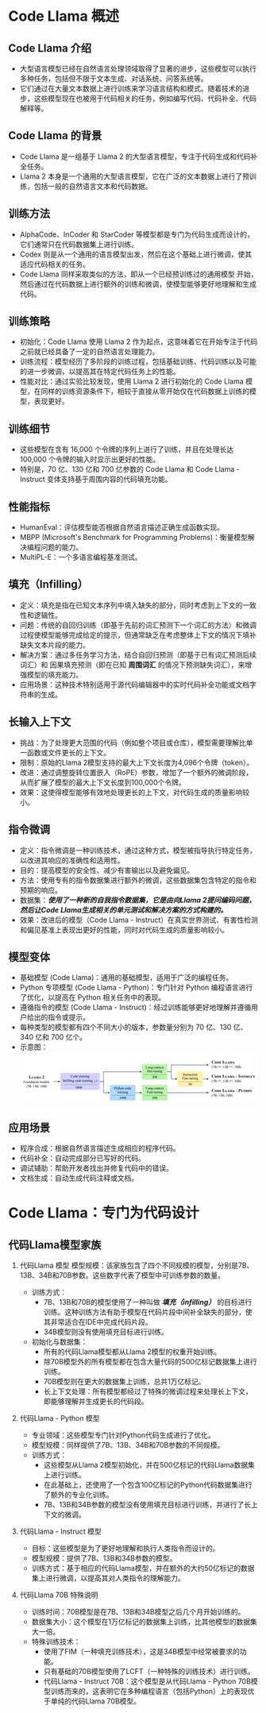 # Code Llama 概述

## Code Llama 介绍
- 大型语言模型已经在自然语言处理领域取得了显著的进步，这些模型可以执行多种任务，包括但不限于文本生成、对话系统、问答系统等。
- 它们通过在大量文本数据上进行训练来学习语言结构和模式。随着技术的进步，这些模型现在也被用于代码相关的任务，例如编写代码、代码补全、代码解释等。

## Code Llama 的背景
- Code Llama 是一组基于 Llama 2 的大型语言模型，专注于代码生成和代码补全任务。
- Llama 2 本身是一个通用的大型语言模型，它在广泛的文本数据上进行了预训练，包括一般的自然语言文本和代码数据。

## 训练方法
- AlphaCode、InCoder 和 StarCoder 等模型都是专门为代码生成而设计的，它们通常只在代码数据集上进行训练。
- Codex 则是从一个通用的语言模型出发，然后在这个基础上进行微调，使其适应代码相关的任务。
- Code Llama 同样采取类似的方法，即从一个已经预训练过的通用模型      开始，然后通过在代码数据上进行额外的训练和微调，使模型能够更好地理解和生成代码。

## 训练策略
- 初始化：Code Llama 使用 Llama 2 作为起点，这意味着它在开始专注于代码之前就已经具备了一定的自然语言处理能力。
- 训练流程：模型经历了多阶段的训练过程，包括基础训练、代码训练以及可能的进一步微调，以提高其在特定代码任务上的性能。
- 性能对比：通过实验比较发现，使用 Llama 2 进行初始化的 Code Llama 模型，在同样的训练资源条件下，相较于直接从零开始仅在代码数据上训练的模型，表现更好。

## 训练细节
- 这些模型在含有 16,000 个令牌的序列上进行了训练，并且在处理长达 100,000 个令牌的输入时显示出更好的性能。
- 特别是，70 亿、130 亿和 700 亿参数的 Code Llama 和 Code Llama - Instruct 变体支持基于周围内容的代码填充功能。

## 性能指标
- HumanEval：评估模型能否根据自然语言描述正确生成函数实现。
- MBPP (Microsoft's Benchmark for Programming Problems)：衡量模型解决编程问题的能力。
- MultiPL-E：一个多语言编程基准测试。

## 填充（Infilling）
- 定义：填充是指在已知文本序列中填入缺失的部分，同时考虑到上下文的一致性和逻辑性。
- 问题：传统的自回归训练（即基于先前的词汇预测下一个词汇的方法）和微调过程使模型能够完成给定的提示，但通常缺乏在考虑整体上下文的情况下填补缺失文本片段的能力。
- 解决方案：通过多任务学习方法，结合<kbd>自回归预测</kbd>（即基于已有词汇预测后续词汇）和 <kbd>因果填充预测</kbd>（即在已知 **周围词汇** 的情况下预测缺失词汇），来增强模型的填充能力。
- 应用场景：这种技术特别适用于源代码编辑器中的实时代码补全功能或文档字符串的生成。

## 长输入上下文
- 挑战：为了处理更大范围的代码（例如整个项目或仓库），模型需要理解比单一函数或文件更长的上下文。
- 限制：原始的Llama 2模型支持的最大上下文长度为4,096个令牌（token）。
- 改进：通过调整旋转位置嵌入（RoPE）参数，增加了一个额外的微调阶段，从而扩展了模型的最大上下文长度到100,000个令牌。
- 效果：这使得模型能够有效地处理更长的上下文，对代码生成的质量影响较小。

## 指令微调
- 定义：指令微调是一种训练技术，通过这种方式，模型被指导执行特定任务，以改进其响应的准确性和适用性。
- 目的：提高模型的安全性、减少有害输出以及避免偏见。
- 方法：使用专有的指令数据集进行额外的微调，这些数据集包含特定的指令和预期的响应。
- 数据集：***使用了一种新的自我指令数据集，它是由向Llama 2提问编码问题，然后让Code Llama生成相关的单元测试和解决方案的方式构建的。***
- 效果：改进后的模型（Code Llama - Instruct）在真实世界测试、有害性检测和偏见基准上表现出更好的性能，同时对代码生成的质量影响较小。

## 模型变体
- 基础模型 (Code Llama)：通用的基础模型，适用于广泛的编程任务。
- Python 专项模型 (Code Llama - Python)：专门针对 Python 编程语言进行了优化，以提高在 Python 相关任务中的表现。
- 遵循指令的模型 (Code Llama - Instruct)：经过训练能够更好地理解并遵循用户给出的指令或提示。
- 每种类型的模型都有四个不同大小的版本，参数量分别为 70 亿、130 亿、340 亿和 700 亿个。
- 示意图：
![模型](/imgs/models.png)

## 应用场景
- 程序合成：根据自然语言描述生成相应的程序代码。
- 代码补全：自动完成部分已写好的代码。
- 调试辅助：帮助开发者找出并修复代码中的错误。
- 文档生成：自动生成代码注释或文档。


# Code Llama：专门为代码设计

## 代码Llama模型家族

1. 代码Llama 模型
    模型规模：该家族包含了四个不同规模的模型，分别是7B、13B、34B和70B参数。这些数字代表了模型中可训练参数的数量。
    - 训练方式：
        - 7B、13B和70B的模型使用了一种叫做 ***填充（infilling）*** 的目标进行训练。这种训练方法有助于模型在代码片段中间补全缺失的部分，使其非常适合在IDE中完成代码片段。
        - 34B模型则没有使用填充目标进行训练。
    - 初始化与数据集：
        - 所有的代码Llama模型都从Llama 2模型的权重开始训练。
        - 除70B模型外的所有模型都在包含大量代码的500亿标记数据集上进行训练。
        - 70B模型则在更大的数据集上训练，总共1万亿标记。
        - 长上下文处理：所有模型都经过了特殊的微调过程来处理长上下文，即能够理解并生成更长的代码段。

2. 代码Llama - Python 模型
    - 专业领域：这些模型专门针对Python代码生成进行了优化。
    - 模型规模：同样提供了7B、13B、34B和70B参数的不同规模。
    - 训练方式：
        - 这些模型从Llama 2模型初始化，并在500亿标记的代码Llama数据集上进行训练。
        - 在此基础上，还使用了一个包含100亿标记的Python代码数据集进行了额外的专业化训练。
        - 7B、13B和34B参数的模型没有使用填充目标进行训练，并进行了长上下文的微调。

3. 代码Llama - Instruct 模型
    - 目标：这些模型是为了更好地理解和执行人类指令而设计的。
    - 模型规模：提供了7B、13B和34B参数的模型。
    - 训练方式：基于相应的代码Llama模型，并在额外的大约50亿标记的数据集上进行微调，以提高其对人类指令的理解能力。

4. 代码Llama 70B 特殊说明
    - 训练时间：70B模型是在7B、13B和34B模型之后几个月开始训练的。
    - 数据集大小：这个模型在1万亿标记的数据集上训练，比其他模型的数据集大一倍。
    - 特殊训练技术：
        - 使用了FIM（一种填充训练技术），这是34B模型中经常被要求的功能。
        - 只有基础的70B模型使用了LCFT（一种特殊的训练技术）进行训练。
        - 代码Llama - Instruct 70B：这个模型是从代码Llama - Python 70B模型训练而来的，这表明它在多种编程语言（包括Python）上的表现优于单纯的代码Llama 70B模型。